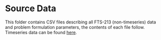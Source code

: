 # Source Data

This folder contains CSV files describing all FTS-213 (non-timeseries) data and problem formulation parameters, the contents of each file follow. Timeseries data can be found [here](https://github.com/HaoLi9401/Dataset_of_flexibility_test_system_FTS-213/tree/master/Time_series_data).
